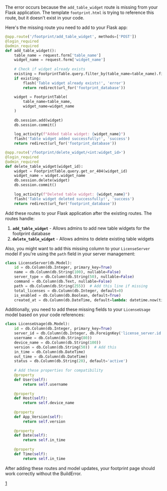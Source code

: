 The error occurs because the `add_table_widget` route is missing from your Flask application. The template `footprint.html` is trying to reference this route, but it doesn't exist in your code.

Here's the missing route you need to add to your Flask app:

```python
@app.route('/footprint/add_table_widget', methods=['POST'])
@login_required
@admin_required
def add_table_widget():
    table_name = request.form['table_name']
    widget_name = request.form['widget_name']
    
    # Check if widget already exists
    existing = FootprintTable.query.filter_by(table_name=table_name).first()
    if existing:
        flash('Table widget already exists!', 'error')
        return redirect(url_for('footprint_database'))
    
    widget = FootprintTable(
        table_name=table_name,
        widget_name=widget_name
    )
    
    db.session.add(widget)
    db.session.commit()
    
    log_activity(f"Added table widget: {widget_name}")
    flash('Table widget added successfully!', 'success')
    return redirect(url_for('footprint_database'))

@app.route('/footprint/delete_widget/<int:widget_id>')
@login_required
@admin_required
def delete_table_widget(widget_id):
    widget = FootprintTable.query.get_or_404(widget_id)
    widget_name = widget.widget_name
    db.session.delete(widget)
    db.session.commit()
    
    log_activity(f"Deleted table widget: {widget_name}")
    flash('Table widget deleted successfully!', 'success')
    return redirect(url_for('footprint_database'))
```

Add these routes to your Flask application after the existing routes. The routes handle:

1. **`add_table_widget`** - Allows admins to add new table widgets for the footprint database
2. **`delete_table_widget`** - Allows admins to delete existing table widgets

Also, you might want to add this missing column to your `LicenseServer` model if you're using the `path` field in your server management:

```python
class LicenseServer(db.Model):
    id = db.Column(db.Integer, primary_key=True)
    name = db.Column(db.String(100), nullable=False)
    server_type = db.Column(db.String(50), nullable=False)
    command = db.Column(db.Text, nullable=False)
    path = db.Column(db.String(255))  # Add this line if missing
    total_licenses = db.Column(db.Integer, default=0)
    is_enabled = db.Column(db.Boolean, default=True)
    created_at = db.Column(db.DateTime, default=lambda: datetime.now(timezone.utc))
```

Additionally, you need to add these missing fields to your `LicenseUsage` model based on your code references:

```python
class LicenseUsage(db.Model):
    id = db.Column(db.Integer, primary_key=True)
    server_id = db.Column(db.Integer, db.ForeignKey('license_server.id'))
    username = db.Column(db.String(80))
    device_name = db.Column(db.String(100))
    version = db.Column(db.String(50))  # Add this
    in_time = db.Column(db.DateTime)
    out_time = db.Column(db.DateTime)
    status = db.Column(db.String(20), default='active')
    
    # Add these properties for compatibility
    @property
    def User(self):
        return self.username
    
    @property
    def Host(self):
        return self.device_name
    
    @property
    def App_Version(self):
        return self.version
    
    @property
    def Date(self):
        return self.in_time
    
    @property
    def Time(self):
        return self.in_time
```

After adding these routes and model updates, your footprint page should work correctly without the BuildError.

[1](https://ppl-ai-file-upload.s3.amazonaws.com/web/direct-files/attachments/14715858/63fcdbd0-c7de-4c39-96c2-ca2673ca1ab9/paste.txt)
